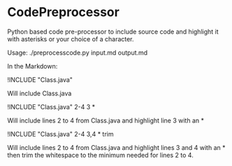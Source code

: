 CodePreprocessor
================

Python based code pre-processor to include source code and highlight it with asterisks or your choice of a character.

Usage:
./preprocesscode.py input.md output.md

In the Markdown:

  !INCLUDE "Class.java"

Will include Class.java

  !INCLUDE "Class.java" 2-4 3 *

Will include lines 2 to 4 from Class.java and highlight line 3 with an *

  !INCLUDE "Class.java" 2-4 3,4 * trim

Will include lines 2 to 4 from Class.java and highlight lines 3 and 4 with an *
then trim the whitespace to the minimum needed for lines 2 to 4.
